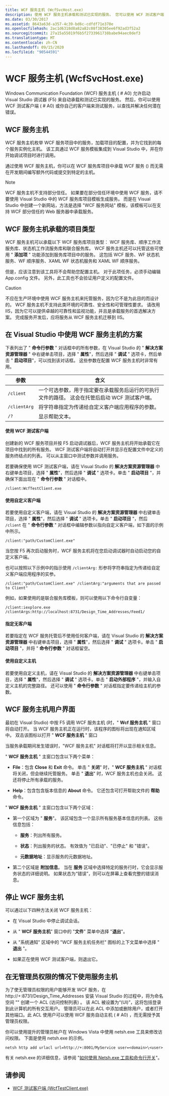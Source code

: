 ```yaml
---
title: WCF 服务主机 (WcfSvcHost.exe)
description: 使用 WCF 服务主机承载和测试已实现的服务。 您可以使用 WCF 测试客户端或您自己的客户端来测试服务。
ms.date: 03/30/2017
ms.assetid: 8643a63d-a357-4c39-bd6c-cdfdf71e370e
ms.openlocfilehash: 2ac1d6318d8a82a82c08f38305ee6f92ad3f52a2
ms.sourcegitcommit: 27a15a55019f6b5f2733961738babe94aec0def3
ms.translationtype: MT
ms.contentlocale: zh-CN
ms.lasthandoff: 09/15/2020
ms.locfileid: "90544591"
---
```

# <a name="wcf-service-host-wcfsvchostexe"></a>WCF 服务主机 (WcfSvcHost.exe)

Windows Communication Foundation (WCF) 服务主机 ( # A0) 允许启动 Visual Studio 调试器 (F5) 来自动承载和测试已实现的服务。 然后，你可以使用 WCF 测试客户端 ( # A0) 或你自己的客户端来测试服务，以查找并解决任何潜在错误。

## <a name="wcf-service-host"></a>WCF 服务主机

WCF 服务主机枚举 WCF 服务项目中的服务，加载项目的配置，并为它找到的每个服务实例化主机。 该工具通过 WCF 服务模板集成到 Visual Studio 中，并在你开始调试项目时进行调用。

通过使用 WCF 服务主机，你可以在 WCF 服务库项目中承载 WCF 服务 () 而无需在开发期间编写额外代码或提交到特定的主机。

> [!NOTE]
> WCF 服务主机不支持部分信任。 如果要在部分信任环境中使用 WCF 服务，请不要使用 Visual Studio 中的 WCF 服务库项目模板生成服务。 而是在 Visual Studio 中创建一个新网站，方法是选择 "WCF 服务网站" 模板，该模板可以在支持 WCF 部分信任的 Web 服务器中承载服务。

## <a name="project-types-hosted-by-wcf-service-host"></a>WCF 服务主机承载的项目类型

WCF 服务主机可以承载以下 WCF 服务库项目类型： WCF 服务库、顺序工作流服务库、状态机工作流服务库和联合服务库。 WCF 服务主机还可以托管这些可使用 " **添加项** " 功能添加到服务库项目中的服务。 这包括 WCF 服务、WF 状态机服务、WF 顺序服务、XAML WF 状态机服务和 XAML WF 顺序服务。

但是，应该注意到该工具将不会帮助您配置主机。 对于此项任务，必须手动编辑 App.config 文件。 另外，此工具也不会验证用户定义的配置文件。

> [!CAUTION]
> 不应在生产环境中使用 WCF 服务主机来托管服务，因为它不是为此目的而设计的。  WCF 服务主机不支持此类环境的可靠性、安全性和可管理性要求。 请改用 IIS，因为它可以提供卓越的可靠性和监视功能，并且是承载服务的首选解决方案。 完成服务开发后，应将服务从 WCF 服务主机迁移到 IIS。

## <a name="scenarios-for-using-wcf-service-host-inside-visual-studio"></a>在 Visual Studio 中使用 WCF 服务主机的方案

下表列出了 " **命令行参数** " 对话框中的所有参数，在 Visual Studio 的 " **解决方案资源管理器** " 中右键单击项目，选择 " **属性**"，然后选择 " **调试** " 选项卡，然后单击 " **启动项目**"，可以找到该对话框。 这些参数在配置 WCF 服务主机时非常有用。

|参数|含义|
|---------------|-------------|
|`/client`|一个可选参数，用于指定要在承载服务后运行的可执行文件的路径。 这会在托管后启动 WCF 测试客户端。|
|`/clientArg`|将字符串指定为传递给自定义客户端应用程序的参数。|
|`/?`|显示帮助文本。|

#### <a name="using-wcf-test-client"></a>使用 WCF 测试客户端

创建新的 WCF 服务项目并按 F5 启动调试器后，WCF 服务主机将开始承载它在项目中找到的所有服务。 WCF 测试客户端将自动打开并显示在配置文件中定义的服务终结点的列表。 可以从主窗口中测试参数并调用服务。

若要确保使用 WCF 测试客户端，请在 Visual Studio 的 **解决方案资源管理器** 中右键单击项目，选择 " **属性**"，然后选择 " **调试** " 选项卡。单击 " **启动项目** "，并确保下面出现在 " **命令行参数** " 对话框中。

`/client:WcfTestClient.exe`

#### <a name="using-a-custom-client"></a>使用自定义客户端

若要使用自定义客户端，请在 Visual Studio 的 **解决方案资源管理器** 中右键单击项目，选择 " **属性**"，然后选择 " **调试** " 选项卡。单击 " **启动项目** "，然后 `/client` 在 " **命令行参数** " 对话框中编辑参数以指向自定义客户端，如下面的示例中所示。

`/client:"path/CustomClient.exe"`

当您按 F5 再次启动服务时，WCF 服务主机将在您启动调试器时自动启动您的自定义客户端。

也可以按照以下示例中的指示使用 `/clientArg:` 形参将字符串指定为传递给自定义客户端应用程序的实参。

`/client:"path/CustomClient.exe" /clientArg:"arguments that are passed to Client"`

例如，如果使用的是联合服务库模板，则可以使用以下命令行自变量：

`/client:iexplore.exe /clientArgs:http://localhost:8731/Design_Time_Addresses/Feed1/`

#### <a name="specifying-no-client"></a>指定无客户端

若要指定在 WCF 服务托管后不使用任何客户端，请在 Visual Studio 的 **解决方案资源管理器** 中右键单击项目，选择 " **属性**"，然后选择 " **调试** " 选项卡。单击 " **启动项目** "，并将 " **命令行参数** " 对话框留空。

#### <a name="using-a-custom-host"></a>使用自定义主机

若要使用自定义主机，请在 Visual Studio 的 **解决方案资源管理器** 中右键单击项目，选择 " **属性**"，然后选择 " **调试** " 选项卡。单击 " **启动外部程序** "，并输入自定义主机的完整路径。 还可以使用 " **命令行参数** " 对话框指定要传递给主机的参数。

## <a name="wcf-service-host-user-interface"></a>WCF 服务主机用户界面

最初在 Visual Studio) 中按 F5 调用 WCF 服务主机 (时，" **Wcf 服务主机** " 窗口将自动打开。 当 WCF 服务主机正在运行时，该程序的图标将出现在通知区域中。 双击该图标以打开 " **WCF 服务主机** " 窗口

当服务承载期间发生错误时，"WCF 服务主机" 对话框将打开以显示相关信息。

" **WCF 服务主机** " 主窗口包含以下两个菜单：

- **File**：包含 **Close** 和 **Exit** 命令。 单击 " **关闭**" 时，" **WCF 服务主机** " 对话框将关闭，但会继续托管服务。 单击 " **退出**" 时，WCF 服务主机也会关闭。 这还将停止所有承载的服务。

- **Help**：包含包含版本信息的 **About** 命令。 它还包含可打开帮助文件的 **帮助** 命令。

" **WCF 服务主机** " 主窗口包含以下两个区域：

- 第一个区域为 " **服务**"。 该区域包含一个显示所有服务基本信息的列表。 这些信息包括：

  - **服务**：列出所有服务。

  - **状态**：列出服务的状态。 有效值为 "已启动"、"已停止" 和 "错误"。

  - **元数据地址**：显示服务的元数据地址。

- 第二个区域是 **附加信息**。 当在 **服务** 区域中选择特定的服务行时，它会显示服务状态的详细说明。 如果状态为“错误”，则可以在屏幕上查看完整的错误消息。

## <a name="stopping-wcf-service-host"></a>停止 WCF 服务主机

可以通过以下四种方法关闭 WCF 服务主机：

- 在 Visual Studio 中停止调试会话。

- 从 " **WCF 服务主机**" 窗口中的 "**文件**" 菜单中选择 "**退出**"。

- 从 "系统通知" 区域中的 "WCF 服务主机任务栏" 图标的上下文菜单中选择 " **退出** "。

- 如果正在使用 WCF 测试客户端，则退出它。

## <a name="using-service-host-without-administrator-privilege"></a>在无管理员权限的情况下使用服务主机

为了使无管理员权限的用户能够开发 WCF 服务，在 http://+:8731/Design_Time_Addresses 安装 Visual Studio 的过程中，将为命名空间 "" 创建一个 ACL (访问控制列表) 。 该 ACL 被设置为“(UI)”，这将包括登录到此计算机的所有交互用户。 管理员可以在此 ACL 中添加或删除用户，或者打开其他端口。此 ACL 使用户可以使用 WCF 服务自动主机 ( # A0) ，而无需授予其管理员权限。

你可以使用提升的管理员帐户在 Windows Vista 中使用 netsh.exe 工具来修改访问权限。 下面是使用 netsh.exe 的示例。

```console
netsh http add urlacl url=http://+:8001/MyService user=<domain>\<user>
```

有关 netsh.exe 的详细信息，请参阅 "[如何使用 Netsh.exe 工具和命令行开关](/previous-versions/tn-archive/bb490939(v=technet.10))"。

## <a name="see-also"></a>请参阅

- [WCF 测试客户端 (WcfTestClient.exe)](wcf-test-client-wcftestclient-exe.md)
